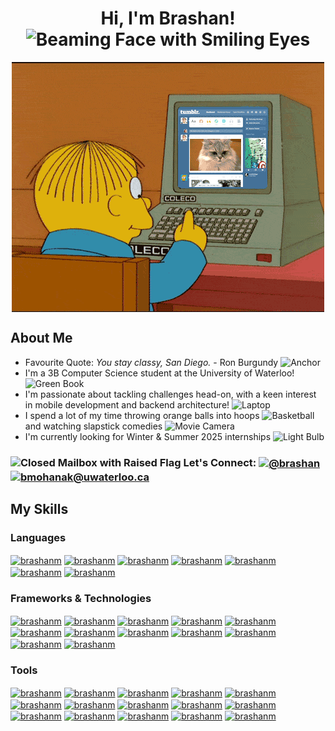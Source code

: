<h1 align="center">Hi, I'm Brashan! <img src="https://raw.githubusercontent.com/Tarikul-Islam-Anik/Animated-Fluent-Emojis/master/Emojis/Smilies/Beaming%20Face%20with%20Smiling%20Eyes.png" alt="Beaming Face with Smiling Eyes" width="40" height="40" /></h1>

<div align="center">
  <img align="center" src="https://github.com/brashanm/brashanm/blob/main/simpsons.gif"/>
</div>

<h2>About Me</h2>
<ul>
  <li>Favourite Quote: <i>You stay classy, San Diego.</i> - Ron Burgundy <img src="https://raw.githubusercontent.com/Tarikul-Islam-Anik/Animated-Fluent-Emojis/master/Emojis/Travel%20and%20places/Anchor.png" alt="Anchor" width="30" height="30" /></li>

  <li>I'm a 3B Computer Science student at the University of Waterloo! <img src="https://raw.githubusercontent.com/Tarikul-Islam-Anik/Animated-Fluent-Emojis/master/Emojis/Objects/Green%20Book.png" alt="Green Book" width="30" height="30" /></li>

  <li>I'm passionate about tackling challenges head-on, with a keen interest in mobile development and backend architecture! <img src="https://raw.githubusercontent.com/Tarikul-Islam-Anik/Animated-Fluent-Emojis/master/Emojis/Objects/Laptop.png" alt="Laptop" width="30" height="30" /></li>

  <li>I spend a lot of my time throwing orange balls into hoops <img src="https://raw.githubusercontent.com/Tarikul-Islam-Anik/Animated-Fluent-Emojis/master/Emojis/Activities/Basketball.png" alt="Basketball" width="30" height="30" /> and watching slapstick comedies <img src="https://raw.githubusercontent.com/Tarikul-Islam-Anik/Animated-Fluent-Emojis/master/Emojis/Objects/Movie%20Camera.png" alt="Movie Camera" width="30" height="30" /></li>

  <li>I'm currently looking for Winter & Summer 2025 internships <img src="https://raw.githubusercontent.com/Tarikul-Islam-Anik/Animated-Fluent-Emojis/master/Emojis/Objects/Light%20Bulb.png" alt="Light Bulb" width="30" height="30" /></li>
</ul>


<h3><img src="https://raw.githubusercontent.com/Tarikul-Islam-Anik/Animated-Fluent-Emojis/master/Emojis/Objects/Closed%20Mailbox%20with%20Raised%20Flag.png" alt="Closed Mailbox with Raised Flag" width="30" height="30" /> Let's Connect: <a align="center" href="https://www.linkedin.com/in/brashan" target="blank"><img align="center" src="https://img.shields.io/badge/linkedin%20-%230077B5.svg?&style=for-the-badge&logo=linkedin&logoColor=white" alt="@brashan" /></a> <a align="center" href="mailto:bmohanak@uwaterloo.ca" target="_blank"> <img align="center" src="https://img.shields.io/badge/email-%230078D4.svg?&style=for-the-badge&logo=microsoft-outlook&logoColor=white" alt="bmohanak@uwaterloo.ca"></a>

<h2>My Skills</h2>

<h3>Languages</h3>
<p> 
  <a href="https://github.com/brashanm/" target="blank"><img align="center" src="https://img.shields.io/badge/Go-00ADD8?style=for-the-badge&logo=go&logoColor=white" alt="brashanm" /></a>
  <a href="https://github.com/brashanm/" target="blank"><img align="center" src="https://img.shields.io/badge/Swift-FA7343?style=for-the-badge&logo=swift&logoColor=white" alt="brashanm" /></a>
  <a href="https://github.com/brashanm/" target="blank"><img align="center" src="https://img.shields.io/badge/Python-FFD43B?style=for-the-badge&logo=python&logoColor=blue" alt="brashanm" /></a>
  <a href="https://github.com/brashanm/" target="blank"><img align="center" src="https://img.shields.io/badge/C%2B%2B-00599C?style=for-the-badge&logo=c%2B%2B&logoColor=white" alt="brashanm" /></a>
  <a href="https://github.com/brashanm/" target="blank"><img align="center" src="https://img.shields.io/badge/C-00599C?style=for-the-badge&logo=c&logoColor=white" alt="brashanm" /></a>
  <a href="https://github.com/brashanm/" target="blank"><img align="center" src="https://img.shields.io/badge/JavaScript-323330?style=for-the-badge&logo=javascript&logoColor=F7DF1E" alt="brashanm" /></a>
  <a href="https://github.com/brashanm/" target="blank"><img align="center" src="https://img.shields.io/badge/TypeScript-007ACC?style=for-the-badge&logo=typescript&logoColor=white" alt="brashanm" /></a>
</p>

<h3>Frameworks & Technologies</h3>
<p>
  <a href="https://github.com/brashanm/" target="blank"><img align="center" src="https://img.shields.io/badge/Gin-008ECF?logo=gin&logoColor=fff&style=for-the-badge" alt="brashanm" /></a>
  <a href="https://github.com/brashanm/" target="blank"><img align="center" src="https://img.shields.io/badge/Solid-2C4F7C?logo=solid&logoColor=fff&style=for-the-badge" alt="brashanm" /></a>
  <a href="https://github.com/brashanm/" target="blank"><img align="center" src="https://img.shields.io/badge/React-20232A?style=for-the-badge&logo=react&logoColor=61DAFB" alt="brashanm" /></a>
  <a href="https://github.com/brashanm/" target="blank"><img align="center" src="https://img.shields.io/badge/Angular-DD0031?style=for-the-badge&logo=angular&logoColor=white" alt="brashanm" /></a>
  <a href="https://github.com/brashanm/" target="blank"><img align="center" src="https://img.shields.io/badge/Express%20js-000000?style=for-the-badge&logo=express&logoColor=white" alt="brashanm" /></a>
  <a href="https://github.com/brashanm/" target="blank"><img align="center" src="https://img.shields.io/badge/Node%20js-339933?style=for-the-badge&logo=nodedotjs&logoColor=white" alt="brashanm" /></a>
  <a href="https://github.com/brashanm/" target="blank"><img align="center" src="https://img.shields.io/badge/Redux-593D88?style=for-the-badge&logo=redux&logoColor=white" alt="brashanm" /></a>
  <a href="https://github.com/brashanm/" target="blank"><img align="center" src="https://img.shields.io/badge/Bootstrap-7952B3?logo=bootstrap&logoColor=fff&style=for-the-badge" alt="brashanm" /></a>
  <a href="https://github.com/brashanm/" target="blank"><img align="center" src="https://img.shields.io/badge/GraphQl-E10098?style=for-the-badge&logo=graphql&logoColor=white" alt="brashanm" /></a>
  <a href="https://github.com/brashanm/" target="blank"><img align="center" src="https://img.shields.io/badge/Pandas-2C2D72?style=for-the-badge&logo=pandas&logoColor=white" alt="brashanm" /></a>
  <a href="https://github.com/brashanm/" target="blank"><img align="center" src="https://img.shields.io/badge/Numpy-777BB4?style=for-the-badge&logo=numpy&logoColor=white" alt="brashanm" /></a>
  <a href="https://github.com/brashanm/" target="blank"><img align="center" src="https://img.shields.io/badge/Selenium-43B02A?logo=selenium&logoColor=fff&style=for-the-badge" alt="brashanm" /></a>
</p>

<h3>Tools</h3>
<p>
  <a href="https://github.com/brashanm/" target="blank"><img align="center" src="https://img.shields.io/badge/GIT-E44C30?style=for-the-badge&logo=git&logoColor=white" alt="brashanm" /></a>
  <a href="https://github.com/brashanm/" target="blank"><img align="center" src="https://img.shields.io/badge/Postman-FF6C37?style=for-the-badge&logo=Postman&logoColor=white" alt="brashanm" /></a>
  <a href="https://github.com/brashanm/" target="blank"><img align="center" src="https://img.shields.io/badge/redis-CC0000.svg?&style=for-the-badge&logo=redis&logoColor=white" alt="brashanm" /></a>
  <a href="https://github.com/brashanm/" target="blank"><img align="center" src="https://img.shields.io/badge/MongoDB-4EA94B?style=for-the-badge&logo=mongodb&logoColor=white" alt="brashanm" /></a>
  <a href="https://github.com/brashanm/" target="blank"><img align="center" src="https://img.shields.io/badge/PostgreSQL-4169E1?logo=postgresql&logoColor=fff&style=for-the-badge" alt="brashanm" /></a>
  <a href="https://github.com/brashanm/" target="blank"><img align="center" src="https://img.shields.io/badge/microsoft%20azure-0089D6?style=for-the-badge&logo=microsoft-azure&logoColor=white" alt="brashanm" /></a>
  <a href="https://github.com/brashanm/" target="blank"><img align="center" src="https://img.shields.io/badge/Amazon_AWS-FF9900?style=for-the-badge&logo=amazonaws&logoColor=white" alt="brashanm" /></a>
  <a href="https://github.com/brashanm/" target="blank"><img align="center" src="https://img.shields.io/badge/firebase-ffca28?style=for-the-badge&logo=firebase&logoColor=black" alt="brashanm" /></a>
  <a href="https://github.com/brashanm/" target="blank"><img align="center" src="https://img.shields.io/badge/Cypress-17202C?style=for-the-badge&logo=cypress&logoColor=white" alt="brashanm" /></a>
  <a href="https://github.com/brashanm/" target="blank"><img align="center" src="https://img.shields.io/badge/Jest-C21325?style=for-the-badge&logo=jest&logoColor=white" alt="brashanm" /></a>
  <a href="https://github.com/brashanm/" target="blank"><img align="center" src="https://img.shields.io/badge/Docker-2CA5E0?style=for-the-badge&logo=docker&logoColor=white" alt="brashanm" /></a>
  <a href="https://github.com/brashanm/" target="blank"><img align="center" src="https://img.shields.io/badge/kubernetes-326ce5.svg?&style=for-the-badge&logo=kubernetes&logoColor=white" alt="brashanm" /></a>
  <a href="https://github.com/brashanm/" target="blank"><img align="center" src="https://img.shields.io/badge/CocoaPods-E32?logo=cocoapods&logoColor=fff&style=for-the-badge" alt="brashanm" /></a>
  <a href="https://github.com/brashanm/" target="blank"><img align="center" src="https://img.shields.io/badge/Grafana-F46800?logo=grafana&logoColor=fff&style=for-the-badge" alt="brashanm" /></a>
  <a href="https://github.com/brashanm/" target="blank"><img align="center" src="https://img.shields.io/badge/Figma-F24E1E?style=for-the-badge&logo=figma&logoColor=white" alt="brashanm" /></a>
</p>
